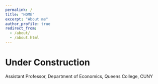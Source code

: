 ```yaml
---
permalink: /
title: "HOME"
excerpt: "About me"
author_profile: true
redirect_from: 
  - /about/
  - /about.html
---
```


Under Construction
======
Assistant Professor, Department of Economics, Queens College, CUNY 

